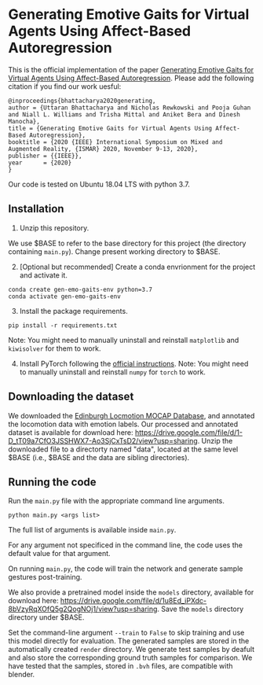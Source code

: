 # Generating Emotive Gaits for Virtual Agents Using Affect-Based Autoregression

This is the official implementation of the paper [Generating Emotive Gaits for Virtual Agents Using Affect-Based Autoregression](https://ieeexplore.ieee.org/abstract/document/9284667?casa_token=6fxtgPaWUL0AAAAA:NGaxEPu34BbmXRwuOoZe7WQV5zv1wKct0ZXqBg-y8P_Y7DTn76a3EDHwLnFlkZuR9cCHBJU9vBA). Please add the following citation if you find our work uesful:

```
@inproceedings{bhattacharya2020generating,
author = {Uttaran Bhattacharya and Nicholas Rewkowski and Pooja Guhan and Niall L. Williams and Trisha Mittal and Aniket Bera and Dinesh Manocha},
title = {Generating Emotive Gaits for Virtual Agents Using Affect-Based Autoregression},
booktitle = {2020 {IEEE} International Symposium on Mixed and Augmented Reality, {ISMAR} 2020, November 9-13, 2020},
publisher = {{IEEE}},
year      = {2020}
}
```

Our code is tested on Ubuntu 18.04 LTS with python 3.7.

## Installation

1. Unzip this repository.

We use $BASE to refer to the base directory for this project (the directory containing `main.py`). Change present working directory to $BASE.

2. [Optional but recommended] Create a conda envrionment for the project and activate it.

```
conda create gen-emo-gaits-env python=3.7
conda activate gen-emo-gaits-env
```

3. Install the package requirements.

```
pip install -r requirements.txt
```
Note: You might need to manually uninstall and reinstall `matplotlib` and `kiwisolver` for them to work.

4. Install PyTorch following the [official instructions](https://pytorch.org/).
Note: You might need to manually uninstall and reinstall `numpy` for `torch` to work.

## Downloading the dataset
We downloaded the [Edinburgh Locmotion MOCAP Database](https://bitbucket.org/jonathan-schwarz/edinburgh_locomotion_mocap_dataset/src/master/), and annotated the locomotion data with emotion labels. Our processed and annotated dataset is available for download here: https://drive.google.com/file/d/1-D_tT09a7CfO3JSSHWX7-Ao3SjCxTsD2/view?usp=sharing. Unzip the downloaded file to a directorty named "data", located at the same level $BASE (i.e., $BASE and the data are sibling directories).

## Running the code
Run the `main.py` file with the appropriate command line arguments.
```
python main.py <args list>
```

The full list of arguments is available inside `main.py`.

For any argument not specificed in the command line, the code uses the default value for that argument.

On running `main.py`, the code will train the network and generate sample gestures post-training.

We also provide a pretrained model inside the `models` directory, available for download here: https://drive.google.com/file/d/1u8Ed_iPXdc-8bVzyRqXOfQ5g2QogNOj1/view?usp=sharing. Save the `models` directory directory under $BASE.

Set the command-line argument `--train` to `False` to skip training and use this model directly for evaluation. The generated samples are stored in the automatically created `render` directory. We generate test samples by deafult and also store the corresponding ground truth samples for comparison. We have tested that the samples, stored in `.bvh` files, are compatible with blender.
